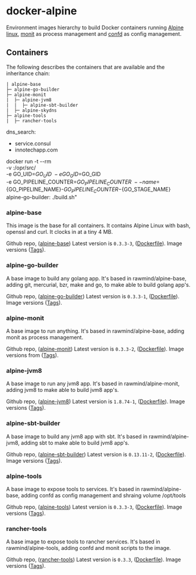 docker-alpine
=============

Environment images hierarchy to build Docker containers running [Alpine linux][alpinelinux], [monit][monit] as process management and [confd][confd] as config management.

## Containers

The following describes the containers that are available and the inheritance chain:

```
| alpine-base
├─ alpine-go-builder
├─ alpine-monit
|  ├─ alpine-jvm8
|  |  ├─ alpine-sbt-builder
|  ├─ alpine-skydns
├─ alpine-tools
|  ├─ rancher-tools

```

  dns_search:
  - service.consul
  - innotechapp.com

docker run  -t --rm \
       -v <code-path>:/opr/src/<app> \
       -e GO_UID=$GO_UID \
       -e GO_GID=$GO_GID \
       -e GO_PIPELINE_COUNTER=$GO_PIPELINE_COUNTER \
       --name=${GO_PIPELINE_NAME}-${GO_PIPELINE_COUNTER}-${GO_STAGE_NAME} \
       alpine-go-builder:<version> ./build.sh"

### alpine-base

This image is the base for all containers. It contains Alpine Linux with bash, openssl and curl. It clocks in at a tiny 4 MB.

Github repo, ([alpine-base](https://github.com/rawmind0/alpine-base))
Latest version is `0.3.3-3`, ([Dockerfile](https://github.com/rawmind0/alpine-base/blob/master/Dockerfile)).
Image versions ([Tags](https://hub.docker.com/r/rawmind/alpine-base/tags/)).

### alpine-go-builder

A base image to build any golang app. It's based in rawmind/alpine-base, adding git, mercurial, bzr, make and go, to make able to build golang app's.

Github repo, ([alpine-go-builder](https://github.com/rawmind0/alpine-go-builder))
Latest version is `0.3.3-1`, ([Dockerfile](https://github.com/rawmind0/alpine-go-builder/blob/master/Dockerfile)).
Image versions ([Tags](https://hub.docker.com/r/rawmind/alpine-go-builder/tags/)).

### alpine-monit

A base image to run anything. It's based in rawmind/alpine-base, adding monit as process management.

Github repo, ([alpine-monit](https://github.com/rawmind0/alpine-monit))
Latest version is `0.3.3-2`, ([Dockerfile](https://github.com/rawmind0/alpine-monit/blob/master/Dockerfile)).
Image versions from ([Tags](https://hub.docker.com/r/rawmind/alpine-monit/tags/)).

### alpine-jvm8

A base image to run any jvm8 app. It's based in rawmind/alpine-monit, adding jvm8 to make able to build jvm8 app's.

Github repo, ([alpine-jvm8](https://github.com/rawmind0/alpine-jvm8))
Latest version is `1.8.74-1`, ([Dockerfile](https://github.com/rawmind0/alpine-jvm8/blob/master/Dockerfile)).
Image versions ([Tags](https://hub.docker.com/r/rawmind/alpine-jvm8/tags/)).

### alpine-sbt-builder

A base image to build any jvm8 app with sbt. It's based in rawmind/alpine-jvm8, adding sbt to make able to build jvm8 app's.

Github repo, ([alpine-sbt-builder](https://github.com/rawmind0/alpine-sbt-builder))
Latest version is `0.13.11-2`, ([Dockerfile](https://github.com/rawmind0/alpine-sbt-builder/blob/master/Dockerfile)).
Image versions ([Tags](https://hub.docker.com/r/rawmind/alpine-sbt-builder/tags/)).

### alpine-tools

A base image to expose tools to services. It's based in rawmind/alpine-base, adding confd as config management and shraing volume /opt/tools

Github repo, ([alpine-tools](https://github.com/rawmind0/alpine-tools))
Latest version is `0.3.3-3`, ([Dockerfile](https://github.com/rawmind0/alpine-tools/blob/master/Dockerfile)).
Image versions ([Tags](https://hub.docker.com/r/rawmind/alpine-tools/tags/)).

### rancher-tools

A base image to expose tools to rancher services. It's based in rawmind/alpine-tools, adding confd and monit scripts to the image.

Github repo, ([rancher-tools](https://github.com/rawmind0/rancher-tools))
Latest version is `0.3.3`, ([Dockerfile](https://github.com/rawmind0/rancher-tools/blob/master/Dockerfile)).
Image versions ([Tags](https://hub.docker.com/r/rawmind/rancher-tools/tags/)).


[alpinelinux]: https://www.alpinelinux.org/
[monit]: https://mmonit.com/monit/
[confd]: https://github.com/kelseyhightower/confd
